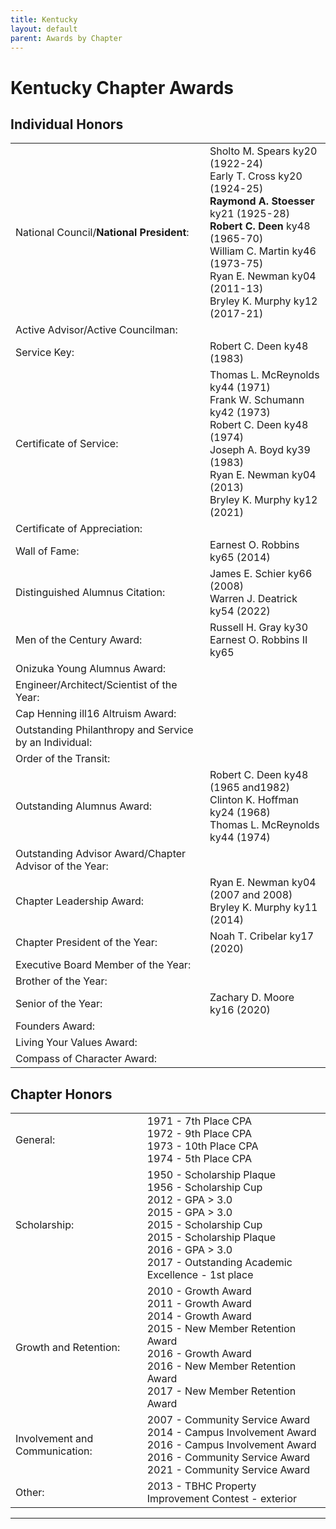 ```yaml
---
title: Kentucky
layout: default
parent: Awards by Chapter
---
```


<link rel="stylesheet" href="{{ '/assets/css/by_chapter.css' | relative_url }}">

# Kentucky Chapter Awards

## Individual Honors

<table>
<tbody>
<tr>
<td>National Council/<b>National President</b>:</td>
<td>Sholto M. Spears ky20 (1922-24)
<br>Early T. Cross ky20 (1924-25)
<br><b>Raymond A. Stoesser</b> ky21 (1925-28)
<br><b>Robert C. Deen</b> ky48 (1965-70)
<br>William C. Martin ky46 (1973-75)
<br>Ryan E. Newman ky04 (2011-13)
<br>Bryley K. Murphy ky12 (2017-21)
</td></tr>

<tr>
<td>Active Advisor/Active Councilman:</td>
<td>
</td></tr>

<tr>
<td>Service Key:</td>
<td>Robert C. Deen ky48 (1983)
</td></tr>

<tr>
<td>Certificate of Service:</td>
<td>Thomas L. McReynolds ky44 (1971)
<br>Frank W. Schumann ky42 (1973)
<br>Robert C. Deen ky48 (1974)
<br>Joseph A. Boyd ky39 (1983)
<br>Ryan E. Newman ky04 (2013)
<br>Bryley K. Murphy ky12 (2021)
</td></tr>

<tr>
<td>Certificate of Appreciation:</td>
<td>
</td></tr>

<tr>
<td>Wall of Fame:</td>
<td>Earnest O. Robbins ky65 (2014)
</td></tr>

<tr>
<td>Distinguished Alumnus Citation:</td>
<td>James E. Schier ky66 (2008)
<br>Warren J. Deatrick ky54 (2022)
</td></tr>

<tr>
<td>Men of the Century Award:</td>
<td>Russell H. Gray ky30
<br>Earnest O. Robbins II ky65
</td></tr>

<tr>
<td>Onizuka Young Alumnus Award:</td>
<td>
</td></tr>

<tr>
<td>Engineer/Architect/Scientist of the Year:</td>
<td>
</td></tr>

<tr>
<td>Cap Henning ill16 Altruism Award:</td>
<td>
</td></tr>

<tr>
<td>Outstanding Philanthropy and Service by an Individual:</td>
<td>
</td></tr>

<tr>
<td>Order of the Transit:</td>
<td>
</td></tr>

<tr>
<td>Outstanding Alumnus Award:</td>
<td>Robert C. Deen ky48 (1965 and1982)
<br>Clinton K. Hoffman ky24 (1968)
<br>Thomas L. McReynolds ky44 (1974)
</td></tr>

<tr>
<td>Outstanding Advisor Award/Chapter Advisor of the Year:</td>
<td>
</td></tr>

<tr>
<td>Chapter Leadership Award:</td>
<td>Ryan E. Newman ky04 (2007 and 2008)
<br>Bryley K. Murphy ky11 (2014)
</td></tr>

<tr>
<td>Chapter President of the Year:</td>
<td>Noah T. Cribelar ky17 (2020)
</td></tr>

<tr>
<td>Executive Board Member of the Year:</td>
<td>
</td></tr>

<tr>
<td>Brother of the Year:</td>
<td>
</td></tr>

<tr>
<td>Senior of the Year:</td>
<td>Zachary D. Moore ky16 (2020)
</td></tr>

<tr>
<td>Founders Award:</td>
<td>
</td></tr>

<tr>
<td>Living Your Values Award:</td>
<td>
</td></tr>

<tr>
<td>Compass of Character Award:</td>
<td>
</td></tr>

</tbody>
</table>

## Chapter Honors

<table>
<tbody>
<tr>
<td>General:</td>
<td>1971 - 7th Place CPA
<br>1972 - 9th Place CPA
<br>1973 - 10th Place CPA
<br>1974 - 5th Place CPA
</td></tr>

<tr>
<td>Scholarship:</td>
<td>1950 - Scholarship Plaque
<br>1956 - Scholarship Cup
<br>2012 - GPA > 3.0
<br>2015 - GPA > 3.0
<br>2015 - Scholarship Cup
<br>2015 - Scholarship Plaque
<br>2016 - GPA > 3.0
<br>2017 - Outstanding Academic Excellence - 1st place
</td></tr>

<tr>
<td>Growth and Retention:</td>
<td>2010 - Growth Award
<br>2011 - Growth Award
<br>2014 - Growth Award
<br>2015 - New Member Retention Award
<br>2016 - Growth Award
<br>2016 - New Member Retention Award
<br>2017 - New Member Retention Award
</td></tr>

<tr>
<td>Involvement and Communication:</td>
<td>2007 - Community Service Award
<br>2014 - Campus Involvement Award
<br>2016 - Campus Involvement Award
<br>2016 - Community Service Award
<br>2021 - Community Service Award
</td></tr>

<tr>
<td>Other:</td>
<td>2013 - TBHC Property Improvement Contest - exterior
</td></tr>
</tbody>
</table>

---
